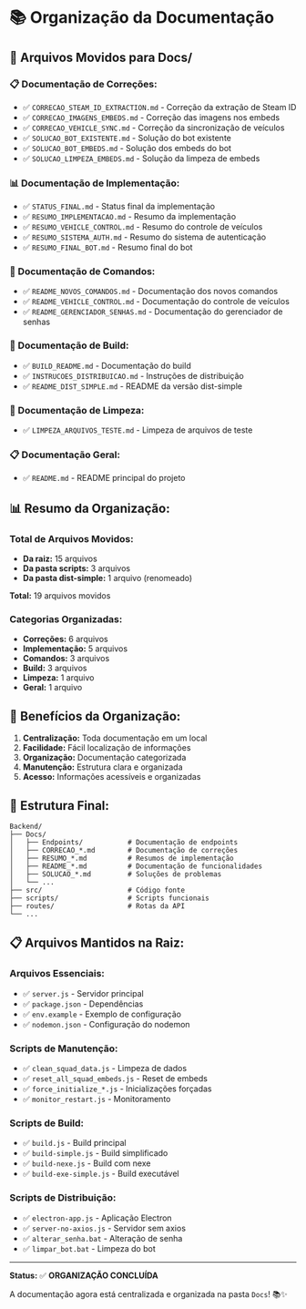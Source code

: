 # 📚 Organização da Documentação

## 📁 **Arquivos Movidos para Docs/**

### **📋 Documentação de Correções:**
- ✅ `CORRECAO_STEAM_ID_EXTRACTION.md` - Correção da extração de Steam ID
- ✅ `CORRECAO_IMAGENS_EMBEDS.md` - Correção das imagens nos embeds
- ✅ `CORRECAO_VEHICLE_SYNC.md` - Correção da sincronização de veículos
- ✅ `SOLUCAO_BOT_EXISTENTE.md` - Solução do bot existente
- ✅ `SOLUCAO_BOT_EMBEDS.md` - Solução dos embeds do bot
- ✅ `SOLUCAO_LIMPEZA_EMBEDS.md` - Solução da limpeza de embeds

### **📊 Documentação de Implementação:**
- ✅ `STATUS_FINAL.md` - Status final da implementação
- ✅ `RESUMO_IMPLEMENTACAO.md` - Resumo da implementação
- ✅ `RESUMO_VEHICLE_CONTROL.md` - Resumo do controle de veículos
- ✅ `RESUMO_SISTEMA_AUTH.md` - Resumo do sistema de autenticação
- ✅ `RESUMO_FINAL_BOT.md` - Resumo final do bot

### **📖 Documentação de Comandos:**
- ✅ `README_NOVOS_COMANDOS.md` - Documentação dos novos comandos
- ✅ `README_VEHICLE_CONTROL.md` - Documentação do controle de veículos
- ✅ `README_GERENCIADOR_SENHAS.md` - Documentação do gerenciador de senhas

### **🔧 Documentação de Build:**
- ✅ `BUILD_README.md` - Documentação do build
- ✅ `INSTRUCOES_DISTRIBUICAO.md` - Instruções de distribuição
- ✅ `README_DIST_SIMPLE.md` - README da versão dist-simple

### **🧹 Documentação de Limpeza:**
- ✅ `LIMPEZA_ARQUIVOS_TESTE.md` - Limpeza de arquivos de teste

### **📋 Documentação Geral:**
- ✅ `README.md` - README principal do projeto

## 📊 **Resumo da Organização:**

### **Total de Arquivos Movidos:**
- **Da raiz:** 15 arquivos
- **Da pasta scripts:** 3 arquivos
- **Da pasta dist-simple:** 1 arquivo (renomeado)

**Total:** 19 arquivos movidos

### **Categorias Organizadas:**
- **Correções:** 6 arquivos
- **Implementação:** 5 arquivos
- **Comandos:** 3 arquivos
- **Build:** 3 arquivos
- **Limpeza:** 1 arquivo
- **Geral:** 1 arquivo

## 🎯 **Benefícios da Organização:**

1. **Centralização:** Toda documentação em um local
2. **Facilidade:** Fácil localização de informações
3. **Organização:** Documentação categorizada
4. **Manutenção:** Estrutura clara e organizada
5. **Acesso:** Informações acessíveis e organizadas

## 📁 **Estrutura Final:**

```
Backend/
├── Docs/
│   ├── Endpoints/           # Documentação de endpoints
│   ├── CORRECAO_*.md        # Documentação de correções
│   ├── RESUMO_*.md          # Resumos de implementação
│   ├── README_*.md          # Documentação de funcionalidades
│   ├── SOLUCAO_*.md         # Soluções de problemas
│   └── ...
├── src/                     # Código fonte
├── scripts/                 # Scripts funcionais
├── routes/                  # Rotas da API
└── ...
```

## 📋 **Arquivos Mantidos na Raiz:**

### **Arquivos Essenciais:**
- ✅ `server.js` - Servidor principal
- ✅ `package.json` - Dependências
- ✅ `env.example` - Exemplo de configuração
- ✅ `nodemon.json` - Configuração do nodemon

### **Scripts de Manutenção:**
- ✅ `clean_squad_data.js` - Limpeza de dados
- ✅ `reset_all_squad_embeds.js` - Reset de embeds
- ✅ `force_initialize_*.js` - Inicializações forçadas
- ✅ `monitor_restart.js` - Monitoramento

### **Scripts de Build:**
- ✅ `build.js` - Build principal
- ✅ `build-simple.js` - Build simplificado
- ✅ `build-nexe.js` - Build com nexe
- ✅ `build-exe-simple.js` - Build executável

### **Scripts de Distribuição:**
- ✅ `electron-app.js` - Aplicação Electron
- ✅ `server-no-axios.js` - Servidor sem axios
- ✅ `alterar_senha.bat` - Alteração de senha
- ✅ `limpar_bot.bat` - Limpeza do bot

---

**Status:** ✅ **ORGANIZAÇÃO CONCLUÍDA**

A documentação agora está centralizada e organizada na pasta `Docs`! 📚✨
